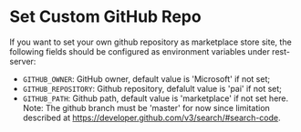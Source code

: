 # Set Custom GitHub Repo

If you want to set your own github repository as marketplace store site, the following fields should be configured as environment
variables under rest-server:

* `GITHUB_OWNER`: GitHub owner, default value is 'Microsoft' if not set;
* `GITHUB_REPOSITORY`: Github repository, defalult value is 'pai' if not set;
* `GITHUB_PATH`: Github path, default value is 'marketplace' if not set here.
Note: The github branch must be 'master' for now since limitation described at https://developer.github.com/v3/search/#search-code.